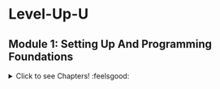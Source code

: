 # Level-Up-U

## Module 1: Setting Up And Programming Foundations

<details>
  <summary>Click to see Chapters! :feelsgood:</summary>

### Chapter 2: Plain Old Data & Functions
[Go to Chapter](/Module%201/Chapter%202)

### Chapter 3: Branching and Loops
[Go to Chapter](/Module%201/Chapter%203)

### Chapter 4: Arrays, Classes and Object Oriented Programming
[Go to Chapter](/Module%201/Chapter%204)

</details>
